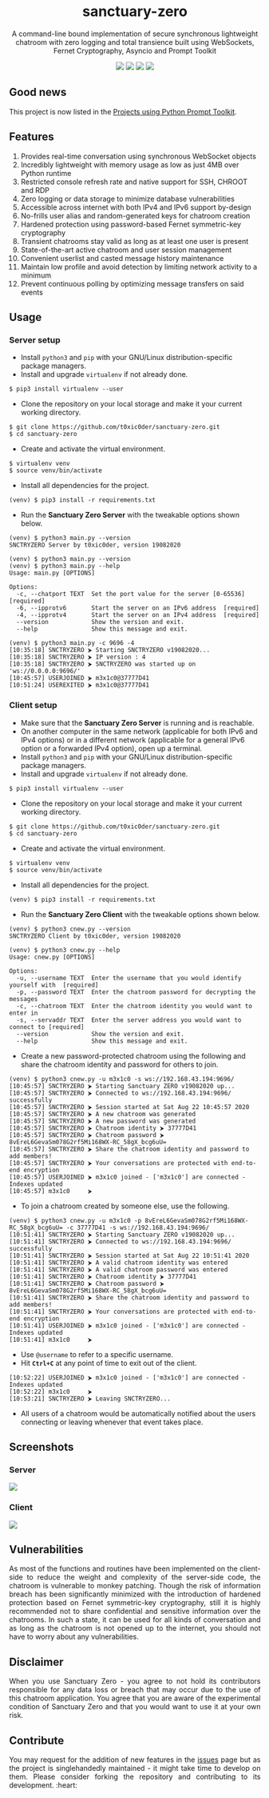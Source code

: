 <h1 align="center">sanctuary-zero</h1>
<p align="center">A command-line bound implementation of secure synchronous lightweight chatroom with zero logging and total transience built using WebSockets, Fernet Cryptography, Asyncio and Prompt Toolkit</p>

<p align="center">
    <img src="https://img.shields.io/github/issues/t0xic0der/sanctuary-zero?style=flat-square&logo=appveyor&color=teal">
    <img src="https://img.shields.io/github/forks/t0xic0der/sanctuary-zero?style=flat-square&logo=appveyor&color=teal">
    <img src="https://img.shields.io/github/stars/t0xic0der/sanctuary-zero?style=flat-square&logo=appveyor&color=teal">
    <img src="https://img.shields.io/github/license/t0xic0der/sanctuary-zero?style=flat-square&logo=appveyor&color=teal">
</p>

## Good news
This project is now listed in the [Projects using Python Prompt Toolkit](https://github.com/prompt-toolkit/python-prompt-toolkit).

## Features
1.  Provides real-time conversation using synchronous WebSocket objects
2.  Incredibly lightweight with memory usage as low as just 4MB over Python runtime
3.  Restricted console refresh rate and native support for SSH, CHROOT and RDP
4.  Zero logging or data storage to minimize database vulnerabilities
5.  Accessible across internet with both IPv4 and IPv6 support by-design
6.  No-frills user alias and random-generated keys for chatroom creation
7.  Hardened protection using password-based Fernet symmetric-key cryptography
8.  Transient chatrooms stay valid as long as at least one user is present
9.  State-of-the-art active chatroom and user session management
10. Convenient userlist and casted message history maintenance
11. Maintain low profile and avoid detection by limiting network activity to a minimum
12. Prevent continuous polling by optimizing message transfers on said events

## Usage
### Server setup
- Install `python3` and `pip` with your GNU/Linux distribution-specific package managers.
- Install and upgrade `virtualenv` if not already done.
```
$ pip3 install virtualenv --user
```
- Clone the repository on your local storage and make it your current working directory.
```
$ git clone https://github.com/t0xic0der/sanctuary-zero.git
$ cd sanctuary-zero
```
- Create and activate the virtual environment.
```
$ virtualenv venv
$ source venv/bin/activate
```
- Install all dependencies for the project.
```
(venv) $ pip3 install -r requirements.txt
```
- Run the **Sanctuary Zero Server** with the tweakable options shown below.
```
(venv) $ python3 main.py --version
SNCTRYZERO Server by t0xic0der, version 19082020
```
```
(venv) $ python3 main.py --version
(venv) $ python3 main.py --help
Usage: main.py [OPTIONS]

Options:
  -c, --chatport TEXT  Set the port value for the server [0-65536]  [required]
  -6, --ipprotv6       Start the server on an IPv6 address  [required]
  -4, --ipprotv4       Start the server on an IPv4 address  [required]
  --version            Show the version and exit.
  --help               Show this message and exit.
```
```
(venv) $ python3 main.py -c 9696 -4
[10:35:18] SNCTRYZERO ⮞ Starting SNCTRYZERO v19082020...
[10:35:18] SNCTRYZERO ⮞ IP version : 4
[10:35:18] SNCTRYZERO ⮞ SNCTRYZERO was started up on 'ws://0.0.0.0:9696/'
[10:45:57] USERJOINED ⮞ m3x1c0@37777D41
[10:51:24] USEREXITED ⮞ m3x1c0@37777D41
```

### Client setup
- Make sure that the **Sanctuary Zero Server** is running and is reachable.
- On another computer in the same network (applicable for both IPv6 and IPv4 options) or in a different network (applicable for a general IPv6 option or a forwarded IPv4 option), open up a terminal.
- Install `python3` and `pip` with your GNU/Linux distribution-specific package managers.
- Install and upgrade `virtualenv` if not already done.
```
$ pip3 install virtualenv --user
```
- Clone the repository on your local storage and make it your current working directory.
```
$ git clone https://github.com/t0xic0der/sanctuary-zero.git
$ cd sanctuary-zero
```
- Create and activate the virtual environment.
```
$ virtualenv venv
$ source venv/bin/activate
```
- Install all dependencies for the project.
```
(venv) $ pip3 install -r requirements.txt
```
- Run the **Sanctuary Zero Client** with the tweakable options shown below.
```
(venv) $ python3 cnew.py --version
SNCTRYZERO Client by t0xic0der, version 19082020
```
```
(venv) $ python3 cnew.py --help
Usage: cnew.py [OPTIONS]

Options:
  -u, --username TEXT  Enter the username that you would identify yourself with  [required]
  -p, --password TEXT  Enter the chatroom password for decrypting the messages
  -c, --chatroom TEXT  Enter the chatroom identity you would want to enter in
  -s, --servaddr TEXT  Enter the server address you would want to connect to [required]
  --version            Show the version and exit.
  --help               Show this message and exit.
```
- Create a new password-protected chatroom using the following and share the chatroom identity and password for others to join.
```
(venv) $ python3 cnew.py -u m3x1c0 -s ws://192.168.43.194:9696/
[10:45:57] SNCTRYZERO ⮞ Starting Sanctuary ZERO v19082020 up...
[10:45:57] SNCTRYZERO ⮞ Connected to ws://192.168.43.194:9696/ successfully
[10:45:57] SNCTRYZERO ⮞ Session started at Sat Aug 22 10:45:57 2020
[10:45:57] SNCTRYZERO ⮞ A new chatroom was generated
[10:45:57] SNCTRYZERO ⮞ A new password was generated
[10:45:57] SNCTRYZERO ⮞ Chatroom identity ⮞ 37777D41
[10:45:57] SNCTRYZERO ⮞ Chatroom password ⮞ 8vEreL6GevaSm078G2rf5Mi168WX-RC_58gX_bcg6uU=
[10:45:57] SNCTRYZERO ⮞ Share the chatroom identity and password to add members!
[10:45:57] SNCTRYZERO ⮞ Your conversations are protected with end-to-end encryption
[10:45:57] USERJOINED ⮞ m3x1c0 joined - ['m3x1c0'] are connected - Indexes updated
[10:45:57] m3x1c0     ⮞
```
- To join a chatroom created by someone else, use the following.
```
(venv) $ python3 cnew.py -u m3x1c0 -p 8vEreL6GevaSm078G2rf5Mi168WX-RC_58gX_bcg6uU= -c 37777D41 -s ws://192.168.43.194:9696/
[10:51:41] SNCTRYZERO ⮞ Starting Sanctuary ZERO v19082020 up...
[10:51:41] SNCTRYZERO ⮞ Connected to ws://192.168.43.194:9696/ successfully
[10:51:41] SNCTRYZERO ⮞ Session started at Sat Aug 22 10:51:41 2020
[10:51:41] SNCTRYZERO ⮞ A valid chatroom identity was entered
[10:51:41] SNCTRYZERO ⮞ A valid chatroom password was entered
[10:51:41] SNCTRYZERO ⮞ Chatroom identity ⮞ 37777D41
[10:51:41] SNCTRYZERO ⮞ Chatroom password ⮞ 8vEreL6GevaSm078G2rf5Mi168WX-RC_58gX_bcg6uU=
[10:51:41] SNCTRYZERO ⮞ Share the chatroom identity and password to add members!
[10:51:41] SNCTRYZERO ⮞ Your conversations are protected with end-to-end encryption
[10:51:41] USERJOINED ⮞ m3x1c0 joined - ['m3x1c0'] are connected - Indexes updated
[10:51:41] m3x1c0     ⮞
```
- Use `@username` to refer to a specific username.
- Hit **`Ctrl+C`** at any point of time to exit out of the client.
```
[10:52:22] USERJOINED ⮞ m3x1c0 joined - ['m3x1c0'] are connected - Indexes updated
[10:52:22] m3x1c0     ⮞                                                                                                                                                                                                                                                         
[10:53:21] SNCTRYZERO ⮞ Leaving SNCTRYZERO...
```
- All users of a chatroom would be automatically notified about the users connecting or leaving whenever that event takes place.

## Screenshots
### Server
![](pictures/servpics.png)
### Client
![](pictures/clinpics.png)

## Vulnerabilities
<p align="justify">As most of the functions and routines have been implemented on the client-side to reduce the weight and complexity of the server-side code, the chatroom is vulnerable to monkey patching. Though the risk of information breach has been significantly minimized with the introduction of hardened protection based on Fernet symmetric-key cryptography, still it is highly recommended not to share confidential and sensitive information over the chatrooms. In such a state, it can be used for all kinds of conversation and as long as the chatroom is not opened up to the internet, you should not have to worry about any vulnerabilities.</p>

## Disclaimer
<p align="justify">When you use Sanctuary Zero - you agree to not hold its contributors responsible for any data loss or breach that may occur due to the use of this chatroom application. You agree that you are aware of the experimental condition of Sanctuary Zero and that you would want to use it at your own risk.</p>

## Contribute
<p align="justify">You may request for the addition of new features in the <a href="https://github.com/t0xic0der/sanctuary-zero/issues">issues</a> page but as the project is singlehandedly maintained - it might take time to develop on them. Please consider forking the repository and contributing to its development. :heart:</p>
